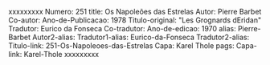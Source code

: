 xxxxxxxxx
Numero: 251
title: Os Napoleões das Estrelas
Autor: Pierre Barbet
Co-autor: 
Ano-de-Publicacao: 1978
Titulo-original: "Les Grognards dEridan"
Tradutor: Eurico da Fonseca
Co-tradutor: 
Ano-de-edicao: 1970
alias: Pierre-Barbet
Autor2-alias: 
Tradutor1-alias: Eurico-da-Fonseca
Tradutor2-alias: 
Titulo-link: 251-Os-Napoleoes-das-Estrelas
Capa: Karel Thole
pags: 
Capa-link: Karel-Thole
xxxxxxxxx